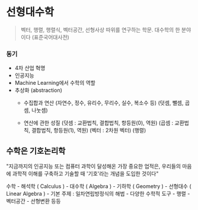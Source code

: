 # 선형대수학
> 벡터, 행렬, 행렬식, 벡터공간, 선형사상 따위를 연구하는 학문. 대수학의 한 분야이다 (표준국어대사전)

### 동기
- 4차 산업 혁명
- 인공지능
- Machine Learning에서 수학의 역할
- 추상화 (abstraction)
    - 수집합과 연산
        (자연수, 정수, 유리수, 무리수, 실수, 복소수 등)
        (덧셈, 뺄셈, 곱셈, 나눗셈)
    
    - 연산에 관한 성질 
        (덧셈 : 교환법칙, 결합법칙, 항등원(0), 역원)
        (곱셈 : 교환법칙, 결합법칙, 항등원(1), 역원)
        (벡터 : 2차원 벡터)
        (행렬)
## 수학은 기호논리학
"지금까지의 인공지능 또는 컴퓨터 과학이 달성해온 가장 중요한 업적은, 우리들의 마음에 과학적 이해를 구축하고 기술할 때 '기호'라는 개념을 도입한 것이다"

수학
    - 해석학 ( Calculus )
    - 대수학 ( Algebra )
    - 기하학 ( Geometry )
    - 선형대수 ( Linear Algebra )
    - 기본 주제 : 일차연립방정식의 해법
    - 다양한 수학적 도구
        - 행렬
        - 벡터공간
        - 선형변환 등등 